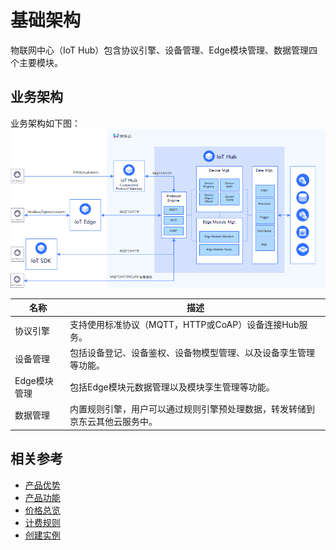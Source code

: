 # 基础架构

物联网中心（IoT Hub）包含协议引擎、设备管理、Edge模块管理、数据管理四个主要模块。

## 业务架构
业务架构如下图：
![](../../../../image/IoT/IoT-Hub/iothub-000.png)


|名称|描述|
| - | - | 
|协议引擎| 支持使用标准协议（MQTT，HTTP或CoAP）设备连接Hub服务。|
|设备管理| 包括设备登记、设备鉴权、设备物模型管理、以及设备孪生管理等功能。|
|Edge模块管理| 包括Edge模块元数据管理以及模块孪生管理等功能。|
|数据管理| 内置规则引擎，用户可以通过规则引擎预处理数据，转发转储到京东云其他云服务中。|

## 相关参考

- [产品优势](../Introduction/Benefits.md)
- [产品功能](../Introduction/Features.md)
- [价格总览](../Pricing/Price-Overview.md)
- [计费规则](../Pricing/Billing-Overview.md)
- [创建实例](../Getting-Started/Create-Instance.md)
